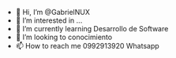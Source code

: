- 👋 Hi, I’m @GabrielNUX
- 👀 I’m interested in ...
- 🌱 I’m currently learning  Desarrollo de  Software
- 💞️ I’m looking to  conocimiento
- 📫 How to reach me  0992913920  Whatsapp

<!---
GabrielNUX/GabrielNUX is a ✨ special ✨ repository because its `README.md` (this file) appears on your GitHub profile.
You can click the Preview link to take a look at your changes.
--->
